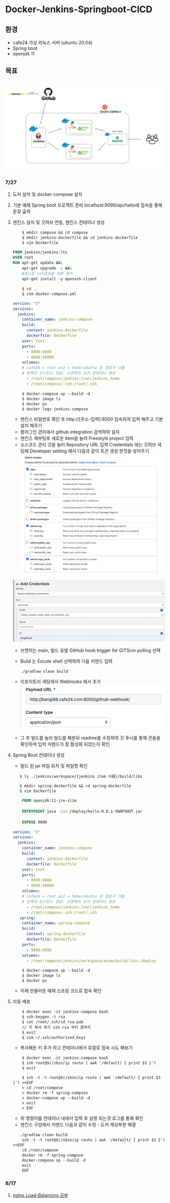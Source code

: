 # Docker-Jenkins-Springboot-CICD

## 환경
 - cafe24 가상 리눅스 서버 (ubuntu 20.04)
 - Spring boot 
 - openjdk 11
## 목표 
![Architecture](./img/ArchitectureExam.001.jpeg)

### 7/27 
 1. 도커 설치 및 docker-compose 설치 
 2. 기본 예제 Spring boot 프로젝트 준비 localhost:9090/api/hello에 접속을 통해 문장 춣력 
 3. 젠킨스 설치 및 깃허브 연동, 젠킨스 컨테이너 생성
    ```
        $ mkdir compose && cd compose
        $ mkdir jenkins-dockerfile && cd jenkins-dockerfile
        $ vim Dockerfile
    ```
    ```dockerfile
    FROM jenkins/jenkins:lts
    USER root
    RUN apt-get update &&\
        apt-get upgrade -y &&\
        #호스트 ssh접속을 위한 설치
        apt-get install -y openssh-client  
    ```
    ```
        $ cd ..
        $ vim docker-compose.yml
    ```
    ```yaml
    version: "3"
    services:
      jenkins:
        container_name: jenkins-compose
        build:
          context: jenkins-dockerfile
          dockerfile: Dockerfile
        user: root
        ports:
          - 8000:8080
          - 8888:50000
        volumes:
        # cafe24 = root ec2 = home/ubuntu 로 경로가 다름 
        # 왼쪽이 인스턴스 경로: 오른쪽이 도커 컨테이너 경로  
          - /root/compose/jenkins:/var/jenkins_home
          - /root/compose/.ssh:/root/.ssh
    ```
    ```
        $ docker-compose up --build -d
        $ docker image ls
        $ docker ps
        $ docker logs jenkins-compose
    ```
     - 젠킨스 비밀번호 확인 후 http://[주소-입력]:8000 접속하여 입력 해주고 기본 설치 해주기 
     - 플러그인 관리에서 github integration 검색하여 설치 
     - 젠킨스 재부팅후 새로운 item을 눌러 Freestyle project 입력 
     - 소스코드 관리 깃을 눌러 Repository URL 입력 Credentials 에는 깃허브 세팅에 Developer setting 에서 다음과 같이 토큰 생성 한것을 넣어주기 
     ![Developer setting](./img/Developer%20settings.png)
       
     ![Developer setting](./img/credentials.png)
    
     - 브랜치는 main, 빌드 유발 GitHub hook trigger for GITScm polling 선택
     - Build 는 Excute shell 선택하여 다음 커멘드 입력 
       ```
       ./gradlew clean build
       ```
     - 리포지토리 세팅에서 Webhooks 에서 추가
       ![Developer setting](./img/webhook.png)
       
     - 그 후 빌드를 눌러 빌드를 해본뒤 readme를 수정하여 깃 푸시를 통해 콘솔을 확인하며 입력 커멘드가 잘 활성화 되었는지 확인 
 4. Spring Boot 컨테이너 생성
    
     - 빌드 된 jar 파일 위치 및 파일명 확인 
    ```
       $ ls ./jenkins/workspace/{jenkins item 이름}/build/libs
    ```
    ```
       $ mkdir spring-dockerfile && cd spring-dockerfile
       $ vim Dockerfile
    ```
    ```dockerfile
        FROM openjdk:11-jre-slim
    
        ENTRYPOINT java -jar /deploy/hello-0.0.1-SNAPSHOT.jar
        
        EXPOSE 9090
    ```
    ```yaml
    version: "3"
    services:
      jenkins:
        container_name: jenkins-compose
        build:
          context: jenkins-dockerfile
          dockerfile: Dockerfile
        user: root
        ports:
          - 8000:8080
          - 8888:50000
        volumes:
        # cafe24 = root ec2 = home/ubuntu 로 경로가 다름 
        # 왼쪽이 인스턴스 경로: 오른쪽이 도커 컨테이너 경로  
          - /root/compose/jenkins:/var/jenkins_home
          - /root/compose/.ssh:/root/.ssh
       spring:
        container_name: spring-compose
        build:
          context: spring-dockerfile
          dockerfile: Dockerfile
        ports:
          - 9090:9090
        volumes:
          - /root/compose/jenkins/workspace/exam/build/libs:/deploy
    ```
    ```
        $ docker-compose up --build -d
        $ docker image ls
        $ docker ps
    ```
    - 이제 만들어둔 예제 스프링 코드로 접속 확인
     
 5. 자동 베포 
    ```
        $ docker exec -it jenkins-compose bash
        $ ssh-keygen -t rsa
        $ cat /root/.ssh/id_rsa.pub
        // 키 복사 하기 ssh-rsa 부터 끝까지 
        $ exit
        $ vim ~/.ssh/authorized_keys
    ```
    - 복사해둔 키 추가 하고 컨테이너에서 로컬로 접속 시도 해보기 
    ```
        $ docker exec -it jenkins-compose bash
        $ ssh root@$(/sbin/ip route | awk '/default/ { print $3 }')
        $ exit
    ```
    ```
        $ ssh -t -t root@$(/sbin/ip route | awk '/default/ { print $3 }') <<EOF
        > cd /root/compose
        > docker rm -f spring-compose
        > docker-compose up --build -d
        > exit
        > EOF
    ```
    - 위 명령어를 컨테이너 내에서 입력 후 실행 되는것 로그를 통해 확인 
    - 젠킨스 구성에서 커멘드 다음과 같이 수정 - 도커 캐싱부분 해결 
    ```
       ./gradlew clean build
        ssh -t -t root@$(/sbin/ip route | awk '/default/ { print $3 }') <<EOF
        cd /root/compose
        docker rm -f spring-compose
        docker-compose up --build -d
        exit
        EOF
    ```
### 8/17
 1. [nginx Load-Balancing 공부](https://blog.neonkid.xyz/229#)
